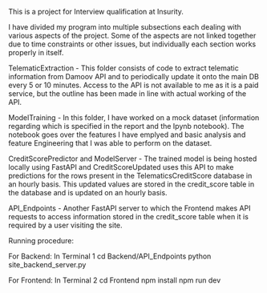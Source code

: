 This is a project for Interview qualification at Insurity.

I have divided my program into multiple subsections each dealing with various aspects of the project. Some of the aspects are not linked together due to time constraints or other issues, but individually each section works properly in itself.

TelematicExtraction - This folder consists of code to extract telematic information from Damoov API and to periodically update it onto the main DB every 5 or 10 minutes. Access to the API is not available to me as it is a paid service, but the outline has been made in line with actual working of the API.

ModelTraining - In this folder, I have worked on a mock dataset (information regarding which is specified in the report and the Ipynb notebook). The notebook goes over the features I have emplyed and basic analysis and feature Engineering that I was able to perform on the dataset.

CreditScorePredictor and ModelServer - The trained model is being hosted locally using FastAPI and CreditScoreUpdated uses this API to make predictions for the rows present in the TelematicsCreditScore database in an hourly basis. This updated values are stored in the credit_score table in the database and is updated on an hourly basis.

API_Endpoints - Another FastAPI server to which the Frontend makes API requests to access information stored in the credit_score table when it is required by a user visiting the site.

Running procedure:

For Backend: In Terminal 1
cd Backend/API_Endpoints
python site_backend_server.py

For Frontend: In Terminal 2
cd Frontend
npm install
npm run dev